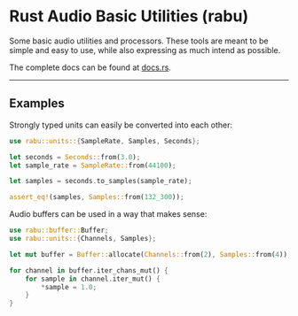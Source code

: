 # Rust Audio Basic Utilities (rabu)
Some basic audio utilities and processors. These tools are meant to be simple and easy to use, 
while also expressing as much intend as possible.

The complete docs can be found at [docs.rs](https://docs.rs/rabu/latest/rabu/).

---
## Examples
Strongly typed units can easily be converted into each other:
```rust
use rabu::units::{SampleRate, Samples, Seconds};

let seconds = Seconds::from(3.0);
let sample_rate = SampleRate::from(44100);

let samples = seconds.to_samples(sample_rate);

assert_eq!(samples, Samples::from(132_300));
```

Audio buffers can be used in a way that makes sense:
```rust
use rabu::buffer::Buffer;
use rabu::units::{Channels, Samples};

let mut buffer = Buffer::allocate(Channels::from(2), Samples::from(4));

for channel in buffer.iter_chans_mut() {
    for sample in channel.iter_mut() {
        *sample = 1.0;
    }
}
```
